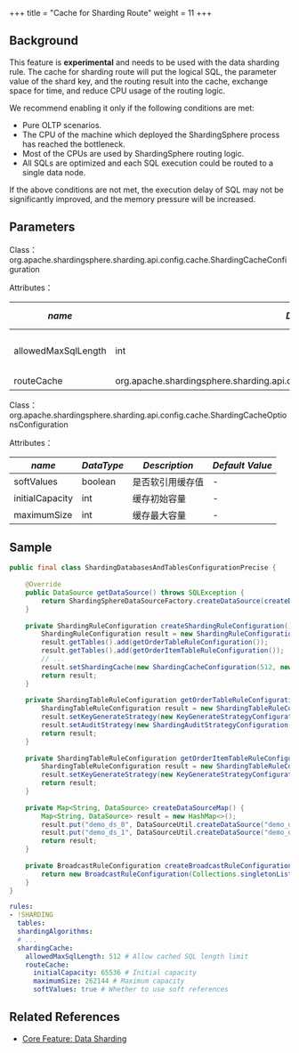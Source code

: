 +++
title = "Cache for Sharding Route"
weight = 11
+++

## Background

This feature is **experimental** and needs to be used with the data sharding rule.
The cache for sharding route will put the logical SQL, the parameter value of the shard key, and the routing result into the cache, exchange space for time, and reduce CPU usage of the routing logic.

We recommend enabling it only if the following conditions are met:
- Pure OLTP scenarios.
- The CPU of the machine which deployed the ShardingSphere process has reached the bottleneck.
- Most of the CPUs are used by ShardingSphere routing logic.
- All SQLs are optimized and each SQL execution could be routed to a single data node.

If the above conditions are not met, the execution delay of SQL may not be significantly improved, and the memory pressure will be increased.

## Parameters

Class：org.apache.shardingsphere.sharding.api.config.cache.ShardingCacheConfiguration

Attributes：

| *name*                                  | *DataType* | *Description*                                    | *Default Value* |
|-----------------------|------------------------------------------------------|----------------|-------|
| allowedMaxSqlLength            | int                                                  | 允许缓存的 SQL 长度限制 | -     |
| routeCache | org.apache.shardingsphere.sharding.api.config.cache.ShardingCacheOptionsConfiguration | 路由缓存           | -     |

Class：org.apache.shardingsphere.sharding.api.config.cache.ShardingCacheOptionsConfiguration

Attributes：

| *name*                                  | *DataType* | *Description*                                    | *Default Value* |
|-----------------------|------------------------------------------------------|----------------|-------|
| softValues            | boolean                                                  | 是否软引用缓存值 | -     |
| initialCapacity | int | 缓存初始容量           | -     |
| maximumSize | int | 缓存最大容量           | -     |

## Sample

```java
public final class ShardingDatabasesAndTablesConfigurationPrecise {
    
    @Override
    public DataSource getDataSource() throws SQLException {
        return ShardingSphereDataSourceFactory.createDataSource(createDataSourceMap(), Arrays.asList(createShardingRuleConfiguration(), createBroadcastRuleConfiguration())), new Properties());
    }
    
    private ShardingRuleConfiguration createShardingRuleConfiguration() {
        ShardingRuleConfiguration result = new ShardingRuleConfiguration();
        result.getTables().add(getOrderTableRuleConfiguration());
        result.getTables().add(getOrderItemTableRuleConfiguration());
        // ...
        result.setShardingCache(new ShardingCacheConfiguration(512, new ShardingCacheConfiguration.RouteCacheConfiguration(65536, 262144, true)));
        return result;
    }
    
    private ShardingTableRuleConfiguration getOrderTableRuleConfiguration() {
        ShardingTableRuleConfiguration result = new ShardingTableRuleConfiguration("t_order", "demo_ds_${0..1}.t_order_${[0, 1]}");
        result.setKeyGenerateStrategy(new KeyGenerateStrategyConfiguration("order_id", "snowflake"));
        result.setAuditStrategy(new ShardingAuditStrategyConfiguration(Collections.singleton("sharding_key_required_auditor"), true));
        return result;
    }
    
    private ShardingTableRuleConfiguration getOrderItemTableRuleConfiguration() {
        ShardingTableRuleConfiguration result = new ShardingTableRuleConfiguration("t_order_item", "demo_ds_${0..1}.t_order_item_${[0, 1]}");
        result.setKeyGenerateStrategy(new KeyGenerateStrategyConfiguration("order_item_id", "snowflake"));
        return result;
    }
    
    private Map<String, DataSource> createDataSourceMap() {
        Map<String, DataSource> result = new HashMap<>();
        result.put("demo_ds_0", DataSourceUtil.createDataSource("demo_ds_0"));
        result.put("demo_ds_1", DataSourceUtil.createDataSource("demo_ds_1"));
        return result;
    }
    
    private BroadcastRuleConfiguration createBroadcastRuleConfiguration() {
        return new BroadcastRuleConfiguration(Collections.singletonList("t_address"));;
    }
}
```

```yaml
rules:
- !SHARDING
  tables:
  shardingAlgorithms:
  # ...
  shardingCache:
    allowedMaxSqlLength: 512 # Allow cached SQL length limit
    routeCache:
      initialCapacity: 65536 # Initial capacity
      maximumSize: 262144 # Maximum capacity
      softValues: true # Whether to use soft references
```

## Related References

- [Core Feature: Data Sharding](/en/features/sharding/)
